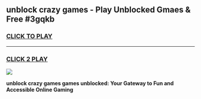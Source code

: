 
## unblock crazy games - Play Unblocked Gmaes & Free #3gqkb
<h3>
<a href="https://news.freeplayer.one?title=unblock_crazy_games&ref=03M">CLICK TO PLAY</a></h3>
<hr>

<h3>
<a href="https://news.freeplayer.one?title=unblock_crazy_games&ref=03M">CLICK 2 PLAY</a>
  
</h3>

<a href="https://news.freeplayer.one?title=unblock_crazy_games&ref=03M"><img src="https://clearcache.store/games.png"></a>


**unblock crazy games games unblocked: Your Gateway to Fun and Accessible Online Gaming**
